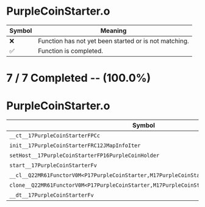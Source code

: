 # PurpleCoinStarter.o
| Symbol | Meaning 
| ------------- | ------------- 
| :x: | Function has not yet been started or is not matching. 
| :white_check_mark: | Function is completed. 


# 7 / 7 Completed -- (100.0%)
# PurpleCoinStarter.o
| Symbol | Decompiled? |
| ------------- | ------------- |
| `__ct__17PurpleCoinStarterFPCc` | :white_check_mark: |
| `init__17PurpleCoinStarterFRC12JMapInfoIter` | :white_check_mark: |
| `setHost__17PurpleCoinStarterFP16PurpleCoinHolder` | :white_check_mark: |
| `start__17PurpleCoinStarterFv` | :white_check_mark: |
| `__cl__Q22MR61FunctorV0M<P17PurpleCoinStarter,M17PurpleCoinStarterFPCvPv_v>CFv` | :white_check_mark: |
| `clone__Q22MR61FunctorV0M<P17PurpleCoinStarter,M17PurpleCoinStarterFPCvPv_v>CFP7JKRHeap` | :white_check_mark: |
| `__dt__17PurpleCoinStarterFv` | :white_check_mark: |
